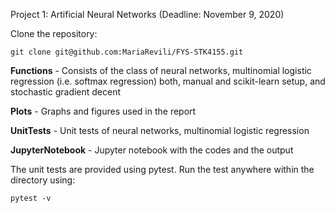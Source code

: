 Project 1: Artificial Neural Networks (Deadline: November 9, 2020)

Clone the repository:
```
git clone git@github.com:MariaRevili/FYS-STK4155.git 
```

**Functions** - Consists of the class of neural networks, multinomial logistic regression (i.e. softmax regression) both, manual and scikit-learn setup, and stochastic gradient                   decent

**Plots** - Graphs and figures used in the report

**UnitTests** - Unit tests of neural  networks, multinomial logistic regression

**JupyterNotebook** - Jupyter notebook with the codes and the output

The unit tests are provided using pytest. Run the test anywhere within the directory using:
```
pytest -v
```
